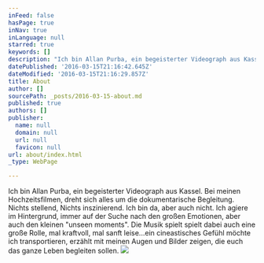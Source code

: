 ```yaml
---
inFeed: false
hasPage: true
inNav: true
inLanguage: null
starred: true
keywords: []
description: "Ich bin Allan Purba, ein begeisterter Videograph aus Kassel. Bei meinen Hochzeitsfilmen, dreht sich alles um die dokumentarische Begleitung. \_ \_ \_ \_ Nichts stellend, Nichts inszinierend. Ich bin da, aber auch nicht. Ich agiere im Hintergrund, immer auf der Suche nach den großen Emotionen, aber auch den kleinen \"unseen moments\". Die Musik spielt spielt dabei auch eine große Rolle, mal kraftvoll, mal sanft leise...ein cineastisches Gefühl möchte ich transportieren, erzählt mit meinen Augen und Bilder zeigen, die euch das ganze Leben begleiten sollen."
datePublished: '2016-03-15T21:16:42.645Z'
dateModified: '2016-03-15T21:16:29.857Z'
title: About
author: []
sourcePath: _posts/2016-03-15-about.md
published: true
authors: []
publisher:
  name: null
  domain: null
  url: null
  favicon: null
url: about/index.html
_type: WebPage

---
```

Ich bin Allan Purba, ein begeisterter Videograph aus Kassel. Bei meinen Hochzeitsfilmen, dreht sich alles um die dokumentarische Begleitung.         Nichts stellend, Nichts inszinierend. Ich bin da, aber auch nicht. Ich agiere im Hintergrund, immer auf der Suche nach den großen Emotionen, aber auch den kleinen "unseen moments". Die Musik spielt spielt dabei auch eine große Rolle, mal kraftvoll, mal sanft leise...ein cineastisches Gefühl möchte ich transportieren, erzählt mit meinen Augen und Bilder zeigen, die euch das ganze Leben begleiten sollen.
![](https://s3-us-west-2.amazonaws.com/the-grid-img/p/4a92e8df30c8b3f9035d0bb1fab3f43588576a2e.jpg)